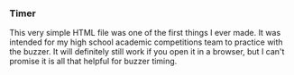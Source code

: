 ### Timer

This very simple HTML file was one of the first things I ever made. It was intended for my high school academic competitions team to practice with the buzzer. It will definitely still work if you open it in a browser, but I can't promise it is all that helpful for buzzer timing. 